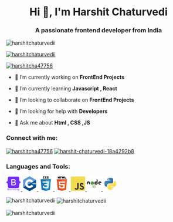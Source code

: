 <h1 align="center">Hi 👋, I'm Harshit Chaturvedi</h1>
<h3 align="center">A passionate frontend developer from India</h3>

<p align="left"> <img src="https://komarev.com/ghpvc/?username=harshitchaturvedii&label=Profile%20views&color=0e75b6&style=flat" alt="harshitchaturvedii" /> </p>

<p align="left"> <a href="https://github.com/ryo-ma/github-profile-trophy"><img src="https://github-profile-trophy.vercel.app/?username=harshitchaturvedii" alt="harshitchaturvedii" /></a> </p>

<p align="left"> <a href="https://twitter.com/harshitcha47756" target="blank"><img src="https://img.shields.io/twitter/follow/harshitcha47756?logo=twitter&style=for-the-badge" alt="harshitcha47756" /></a> </p>

- 🔭 I’m currently working on **FrontEnd Projects**

- 🌱 I’m currently learning **Javascript , React**

- 👯 I’m looking to collaborate on **FrontEnd Projects**

- 🤝 I’m looking for help with **Developers**

- 💬 Ask me about **Html , CSS ,JS**

<h3 align="left">Connect with me:</h3>
<p align="left">
<a href="https://twitter.com/harshitcha47756" target="blank"><img align="center" src="https://raw.githubusercontent.com/rahuldkjain/github-profile-readme-generator/master/src/images/icons/Social/twitter.svg" alt="harshitcha47756" height="30" width="40" /></a>
<a href="https://linkedin.com/in/harshit-chaturvedi-18a4292b8" target="blank"><img align="center" src="https://raw.githubusercontent.com/rahuldkjain/github-profile-readme-generator/master/src/images/icons/Social/linked-in-alt.svg" alt="harshit-chaturvedi-18a4292b8" height="30" width="40" /></a>
</p>

<h3 align="left">Languages and Tools:</h3>
<p align="left"> <a href="https://getbootstrap.com" target="_blank" rel="noreferrer"> <img src="https://raw.githubusercontent.com/devicons/devicon/master/icons/bootstrap/bootstrap-plain-wordmark.svg" alt="bootstrap" width="40" height="40"/> </a> <a href="https://www.w3schools.com/cpp/" target="_blank" rel="noreferrer"> <img src="https://raw.githubusercontent.com/devicons/devicon/master/icons/cplusplus/cplusplus-original.svg" alt="cplusplus" width="40" height="40"/> </a> <a href="https://www.w3schools.com/css/" target="_blank" rel="noreferrer"> <img src="https://raw.githubusercontent.com/devicons/devicon/master/icons/css3/css3-original-wordmark.svg" alt="css3" width="40" height="40"/> </a> <a href="https://www.w3.org/html/" target="_blank" rel="noreferrer"> <img src="https://raw.githubusercontent.com/devicons/devicon/master/icons/html5/html5-original-wordmark.svg" alt="html5" width="40" height="40"/> </a> <a href="https://developer.mozilla.org/en-US/docs/Web/JavaScript" target="_blank" rel="noreferrer"> <img src="https://raw.githubusercontent.com/devicons/devicon/master/icons/javascript/javascript-original.svg" alt="javascript" width="40" height="40"/> </a> <a href="https://nodejs.org" target="_blank" rel="noreferrer"> <img src="https://raw.githubusercontent.com/devicons/devicon/master/icons/nodejs/nodejs-original-wordmark.svg" alt="nodejs" width="40" height="40"/> </a> <a href="https://www.python.org" target="_blank" rel="noreferrer"> <img src="https://raw.githubusercontent.com/devicons/devicon/master/icons/python/python-original.svg" alt="python" width="40" height="40"/> </a> </p>

<p><img align="left" src="https://github-readme-stats.vercel.app/api/top-langs?username=harshitchaturvedii&show_icons=true&locale=en&layout=compact" alt="harshitchaturvedii" /></p>

<p>&nbsp;<img align="center" src="https://github-readme-stats.vercel.app/api?username=harshitchaturvedii&show_icons=true&locale=en" alt="harshitchaturvedii" /></p>

<p><img align="center" src="https://github-readme-streak-stats.herokuapp.com/?user=harshitchaturvedii&" alt="harshitchaturvedii" /></p>




<!---
HarshitChaturvedii/HarshitChaturvedii is a ✨ special ✨ repository because its `README.md` (this file) appears on your GitHub profile.
You can click the Preview link to take a look at your changes.
--->
